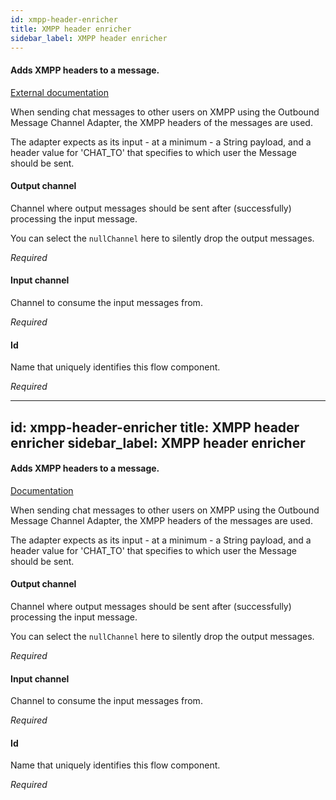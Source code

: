 ```yaml
---
id: xmpp-header-enricher
title: XMPP header enricher
sidebar_label: XMPP header enricher
---
```

#### Adds XMPP headers to a message.
<a href="https://docs.spring.io/spring-integration/docs/4.3.x/reference/html/xmpp.html#xmpp-message-outbound-channel-adapter" target="_blank">External documentation</a>

When sending chat messages to other users on XMPP using the Outbound Message Channel Adapter, the XMPP headers of the messages are used. 

The adapter expects as its input - at a minimum - a String payload, and a header value for 'CHAT_TO' that specifies to which user the Message should be sent. 

#### Output channel
Channel where output messages should be sent after (successfully) processing the input message.

You can select the <code>nullChannel</code> here to silently drop the output messages.

<i>Required</i>

#### Input channel
Channel to consume the input messages from.

<i>Required</i>

#### Id
Name that uniquely identifies this flow component.

<i>Required</i>

---
id: xmpp-header-enricher
title: XMPP header enricher
sidebar_label: XMPP header enricher
---
#### Adds XMPP headers to a message.
<a href="http://docs.spring.io/spring-integration/docs/2.1.x/reference/html/xmpp.html#xmpp-message-outbound-channel-adapter" target="_blank">Documentation</a>

When sending chat messages to other users on XMPP using the Outbound Message Channel Adapter, the XMPP headers of the messages are used. 

The adapter expects as its input - at a minimum - a String payload, and a header value for 'CHAT_TO' that specifies to which user the Message should be sent. 

#### Output channel
Channel where output messages should be sent after (successfully) processing the input message.

You can select the <code>nullChannel</code> here to silently drop the output messages.

<i>Required</i>

#### Input channel
Channel to consume the input messages from.

<i>Required</i>

#### Id
Name that uniquely identifies this flow component.

<i>Required</i>

